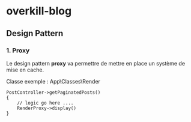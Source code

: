 # overkill-blog

## Design Pattern

### 1. Proxy

Le design pattern **proxy** va permettre de mettre en place un système de mise en cache.

Classe exemple : App\Classes\Render 
```
PostController->getPaginatedPosts()
{
    // logic go here ....
    RenderProxy->display()
} 
```